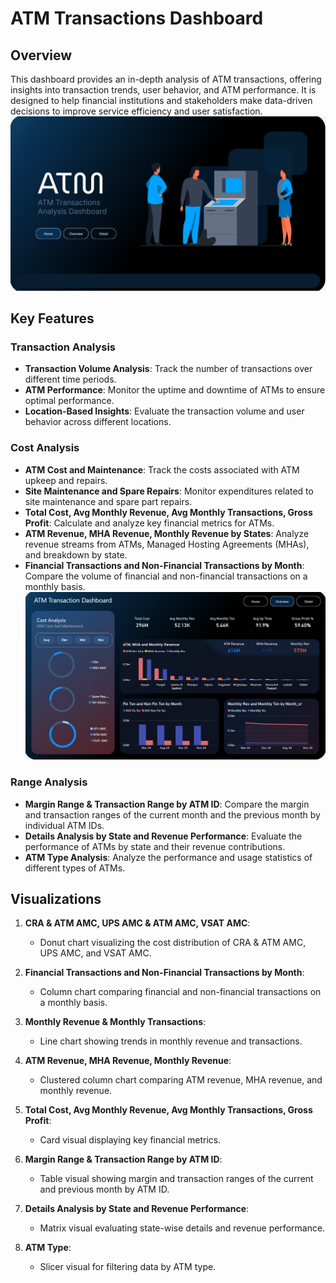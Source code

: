 
# ATM Transactions Dashboard

## Overview

This dashboard provides an in-depth analysis of ATM transactions, offering insights into transaction trends, user behavior, and ATM performance. It is designed to help financial institutions and stakeholders make data-driven decisions to improve service efficiency and user satisfaction.
![Image Description](https://github.com/Bharat74309/ATM-Dashboard/blob/0232cc3c2525b13fa766b36cc11bc1c8f103e49f/Screenshot%202024-07-14%20193354.png)
## Key Features

### Transaction Analysis
- **Transaction Volume Analysis**: Track the number of transactions over different time periods.
- **ATM Performance**: Monitor the uptime and downtime of ATMs to ensure optimal performance.
- **Location-Based Insights**: Evaluate the transaction volume and user behavior across different locations.
### Cost Analysis
- **ATM Cost and Maintenance**: Track the costs associated with ATM upkeep and repairs.
- **Site Maintenance and Spare Repairs**: Monitor expenditures related to site maintenance and spare part repairs.
- **Total Cost, Avg Monthly Revenue, Avg Monthly Transactions, Gross Profit**: Calculate and analyze key financial metrics for ATMs.
- **ATM Revenue, MHA Revenue, Monthly Revenue by States**: Analyze revenue streams from ATMs, Managed Hosting Agreements (MHAs), and breakdown by state.
- **Financial Transactions and Non-Financial Transactions by Month**: Compare the volume of financial and non-financial transactions on a monthly basis.
![Image Description](https://github.com/Bharat74309/ATM-Dashboard/blob/74cd214c08ba9f25f4e8afbae808d6a7db09510f/Screenshot%202024-07-14%20193409.png)

### Range Analysis
- **Margin Range & Transaction Range by ATM ID**: Compare the margin and transaction ranges of the current month and the previous month by individual ATM IDs.
- **Details Analysis by State and Revenue Performance**: Evaluate the performance of ATMs by state and their revenue contributions.
- **ATM Type Analysis**: Analyze the performance and usage statistics of different types of ATMs.

## Visualizations

1. **CRA & ATM AMC, UPS AMC & ATM AMC, VSAT AMC**:
  
   - Donut chart visualizing the cost distribution of CRA & ATM AMC, UPS AMC, and VSAT AMC.

2. **Financial Transactions and Non-Financial Transactions by Month**:
  
   - Column chart comparing financial and non-financial transactions on a monthly basis.

3. **Monthly Revenue & Monthly Transactions**:
  
   - Line chart showing trends in monthly revenue and transactions.

4. **ATM Revenue, MHA Revenue, Monthly Revenue**:
  
   - Clustered column chart comparing ATM revenue, MHA revenue, and monthly revenue.

5. **Total Cost, Avg Monthly Revenue, Avg Monthly Transactions, Gross Profit**:
   - Card visual displaying key financial metrics.

6. **Margin Range & Transaction Range by ATM ID**:
   - Table visual showing margin and transaction ranges of the current and previous month by ATM ID.

7. **Details Analysis by State and Revenue Performance**:
   - Matrix visual evaluating state-wise details and revenue performance.

8. **ATM Type**:
   - Slicer visual for filtering data by ATM type.




